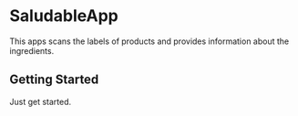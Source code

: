 # SaludableApp

This apps scans the labels of products and provides information about the ingredients.

## Getting Started

Just get started.
